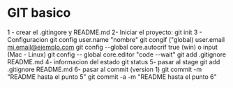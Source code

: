 # GIT basico 

1 - crear el .gitingore y README.md
2- Iniciar el proyecto: 
git init
3 - Configuracion
git config user.name "nombre"
git congif ("global) user.email mi.email@ejemplo.com
git config --global core.autocrif true (win) o input (Mac - Linux)
git config -- global core.editor "code --wait"
git add .gitignore README.md
4- informacion del estado
git status
5- pasar al stage
git add .gitignore README.md
6- pasar al commit (version 1)
git commit -m "README hasta el punto 5"
git commit -a -m "README hasta el punto 6"